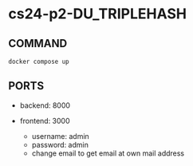 # cs24-p2-DU_TRIPLEHASH

## COMMAND
```docker compose up```
  
## PORTS
- backend: 8000
- frontend: 3000

  - username: admin
  - password: admin
  - change email to get email at own mail address
